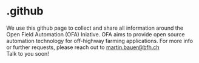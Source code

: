 # .github
We use this github page to collect and share all information around the Open Field Automation (OFA) Iniative. 
OFA aims to provide open source automation technology for off-highway farming applications. 
For more info or further requests, please reach out to martin.bauer@bfh.ch  
Talk to you soon!

